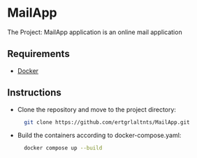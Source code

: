 # MailApp

The Project: MailApp application is an online mail application

## Requirements
- [Docker](https://www.docker.com/)

## Instructions

- Clone the repository and move to the project directory:
  ```bash
    git clone https://github.com/ertgrlaltnts/MailApp.git
  ```
- Build the containers according to docker-compose.yaml:
  ```bash
    docker compose up --build
  ```

